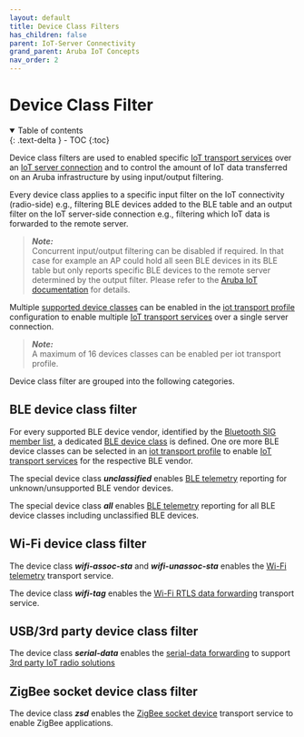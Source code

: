 ```yaml
---
layout: default
title: Device Class Filters
has_children: false
parent: IoT-Server Connectivity
grand_parent: Aruba IoT Concepts
nav_order: 2
---
```


# Device Class Filter

<details open markdown="block">
  <summary>
    Table of contents
  </summary>
  {: .text-delta }
- TOC
{:toc}
</details>

Device class filters are used to enabled specific [IoT transport services](../server-connectivity/aruba_iot_transport_services.md#iot-transport-services) over an [IoT server connection](../server-connectivity/aruba_iot_server_connectivity.md#iot-server-connectivity-server-side) and to control the amount of IoT data transferred on an Aruba infrastructure by using input/output filtering.

Every device class applies to a specific input filter on the IoT connectivity (radio-side) e.g., filtering BLE devices added to the BLE table and an output filter on the IoT server-side connection e.g., filtering which IoT data is forwarded to the remote server.

>***Note:***  
>Concurrent input/output filtering can be disabled if required. In that case for example an AP could hold all seen BLE devices in its BLE table but only reports specific BLE devices to the remote server determined by the output filter. Please refer to the [Aruba IoT documentation](../references/../../references/aruba_reference_documentation.md#aruba-reference-documentation) for details.  

Multiple [supported device classes](../references/../../references/aruba_supported_iot_vendor_device_class_list.md#supported-iot-vendordevice-class-list) can be enabled in the [iot transport profile](../../configuration/aruba_iot_transport_profile.md#iot-transport-profile) configuration to enable multiple [IoT transport services](../server-connectivity/aruba_iot_transport_services.md#iot-transport-services) over a single server connection.

>***Note:***  
>A maximum of 16 devices classes can be enabled per iot transport profile.

Device class filter are grouped into the following categories.

## BLE device class filter

For every supported BLE device vendor, identified by the [Bluetooth SIG member list](https://www.bluetooth.com/specifications/assigned-numbers/company-identifiers/), a dedicated [BLE device class](../../references/aruba_supported_iot_vendor_device_class_list.md#supported-iot-vendordevice-class-list) is defined.
One ore more BLE device classes can be selected in an [iot transport profile](../../configuration/aruba_iot_transport_profile.md#iot-transport-profile) to enable [IoT transport services](../server-connectivity/aruba_iot_transport_services.md#iot-transport-services) for the respective BLE vendor.

The special device class ***unclassified*** enables [BLE telemetry](../server-connectivity/aruba_iot_transport_services.md#ble-telemetry) reporting for unknown/unsupported BLE vendor devices.  

The special device class ***all*** enables [BLE telemetry](../server-connectivity/aruba_iot_transport_services.md#ble-telemetry) reporting for all BLE device classes including unclassified BLE devices.

## Wi-Fi device class filter

The device class ***wifi-assoc-sta*** and ***wifi-unassoc-sta*** enables the [Wi-Fi telemetry](../server-connectivity/aruba_iot_transport_services.md#wi-fi-telemetry) transport service.

The device class ***wifi-tag*** enables the [Wi-Fi RTLS data forwarding](../server-connectivity/aruba_iot_transport_services.md#wi-fi-rtls-data-forwarding) transport service.

## USB/3rd party device class filter

The device class ***serial-data*** enables the [serial-data forwarding](../server-connectivity/aruba_iot_transport_services.md#serial-data) to support [3rd party IoT radio solutions](../../references/aruba_supported_usb_vendor_list_for_iot.md#supported-usb-vendor-list-for-iot)

## ZigBee socket device class filter

The device class ***zsd*** enables the [ZigBee socket device](../server-connectivity/aruba_iot_transport_services.md#zigbee-socket-device) transport service to enable ZigBee applications.